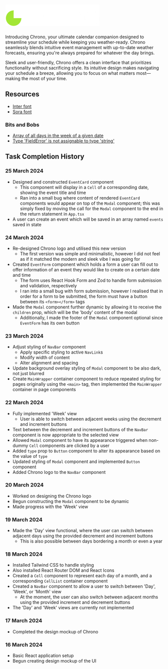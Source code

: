 # <img src='./logo-lg.png' alt='Chrono logo' width='300'/>

Introducing Chrono, your ultimate calendar companion designed to streamline your schedule while keeping you weather-ready. Chrono seamlessly blends intuitive event management with up-to-date weather forecasts, ensuring you're always prepared for whatever the day brings.

Sleek and user-friendly, Chrono offers a clean interface that prioritizes functionality without sacrificing style. Its intuitive design makes navigating your schedule a breeze, allowing you to focus on what matters most—making the most of your time.

## Resources

- [Inter font](https://fonts.google.com/specimen/Inter)
- [Sora font](https://fonts.google.com/specimen/Sora)

### Bits and Bobs

- [Array of all days in the week of a given date](https://stackoverflow.com/questions/71179131/how-do-i-get-an-array-of-all-days-in-the-week-given-the-current-date-in-javascri)
- [Type 'FieldError' is not assignable to type 'string'](https://github.com/orgs/react-hook-form/discussions/8915)

## Task Completion History

### 25 March 2024

- Designed and constructed `EventCard` component
  - This component will display in a `Cell` of a corresponding date, showing the event title and time
  - Ran into a small bug where content of rendered `EventCard` components would appear on top of the `Modal` component; this was simply fixed by moving the call for the `Modal` component to the end in the return statement in `App.tsx`
- A user can create an event which will be saved in an array named `events` saved in state

### 24 March 2024

- Re-designed Chrono logo and utilised this new version
  - The first version was simple and minimalistic, however I did not feel as if it matched the modern and sleek vibe I was going for
- Created `EventForm` component which holds a form a user can fill out to offer information of an event they would like to create on a certain date and time
  - The form uses React Hook Form and Zod to handle form submission and validation, respectively
  - I ran into a small bug with form submission, however I realised that in order for a form to be submitted, the form must have a button between its `<form></form>` tags
- Made the `Modal` component further dynamic by allowing it to receive the `children` prop, which will be the 'body' content of the modal
  - Additionally, I made the footer of the `Modal` component optional since `EventForm` has its own button

### 23 March 2024

- Adjust styling of `NavBar` component
  - Apply specific styling to active `NavLink`s
  - Modify width of content
  - Alter alignment and spacing
- Update background overlay styling of `Modal` component to be also dark, not just blurred
- Create `MainWrapper` container component to reduce repeated styling for pages originally using the `<main>` tag, then implemented the `MainWrapper` container in page components

### 22 March 2024

- Fully implemented 'Week' view
  - User is able to switch between adjacent weeks using the decrement and increment buttons
- Text between the decrement and increment buttons of the `NavBar` component is now appropriate to the selected view
- Allowed `Modal` component to have its appearance triggered when non-dummy `Cell` components are clicked by a user
- Added `type` prop to `Button` component to alter its appearance based on the value of `type`
- Updated styling of `Modal` component and implemented `Button` component
- Added Chrono logo to the `NavBar` component

### 20 March 2024

- Worked on designing the Chrono logo
- Begun constructing the `Modal` component to be dynamic
- Made progress with the 'Week' view

### 19 March 2024

- Made the 'Day' view functional, where the user can switch between adjacent days using the provided decrement and increment buttons
  - This is also possible between days bordering a month or even a year

### 18 March 2024

- Installed Tailwind CSS to handle styling
- Also installed React Router DOM and React Icons
- Created a `Cell` component to represent each day of a month, and a corresponding `CellList` container component
- Created a `NavBar` component to allow a user to switch between 'Day', 'Week', or 'Month' view
  - At the moment, the user can also switch between adjacent months using the provided increment and decrement buttons
- The 'Day' and 'Week' views are currently not implemented

### 17 March 2024

- Completed the design mockup of Chrono

### 16 March 2024

- Basic React application setup
- Begun creating design mockup of the UI
